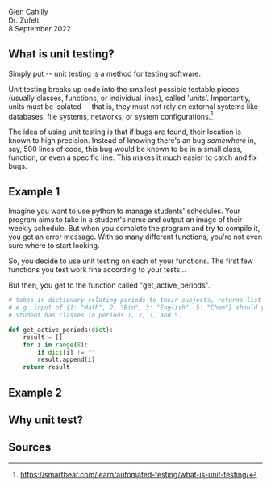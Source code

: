 Glen Cahilly \
Dr. Zufelt \
8 September 2022

## What is unit testing?
Simply put -- unit testing is a method for testing software.

Unit testing breaks up code into the smallest possible testable pieces (usually classes, functions, or individual lines), called 'units'. Importantly, units must be isolated -- that is, they must not rely on external systems like databases, file systems, networks, or system configurations.[^1]

The idea of using unit testing is that if bugs are found, their location is known to high precision. Instead of knowing there's an bug *somewhere* in, say, 500 lines of code, this bug would be known to be in a small class, function, or even a specific line. This makes it much easier to catch and fix bugs.

## Example 1

Imagine you want to use python to manage students' schedules. Your program aims to take in a student's name and output an image of their weekly schedule. But when you complete the program and try to compile it, you get an error message. With so many different functions, you're not even sure where to start looking. 

So, you decide to use unit testing on each of your functions. The first few functions you test work fine according to your tests...

But then, you get to the function called "get_active_periods". 

```python
# takes in dictionary relating periods to their subjects, returns list of periods that student has classes in.
# e.g. input of {1: "Math", 2: "Bio", 3: "English", 5: "Chem"} should yield output of [1, 2, 3, 5], as the 
# student has classes in periods 1, 2, 3, and 5.

def get_active_periods(dict): 
    result = []
    for i in range(8):
        if dict[i] != ""
        result.append(i)
    return result


```

## Example 2

## Why unit test?

## Sources
[^1]: https://smartbear.com/learn/automated-testing/what-is-unit-testing/
